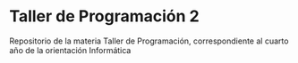 # Taller de Programación 2
Repositorio de la materia Taller de Programación, correspondiente al cuarto año de la orientación Informática
